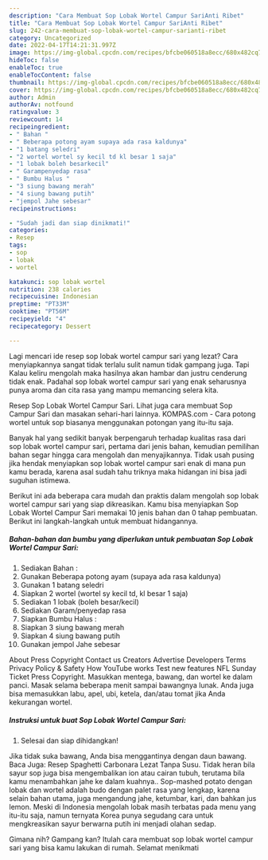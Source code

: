 ```yaml
---
description: "Cara Membuat Sop Lobak Wortel Campur SariAnti Ribet"
title: "Cara Membuat Sop Lobak Wortel Campur SariAnti Ribet"
slug: 242-cara-membuat-sop-lobak-wortel-campur-sarianti-ribet
category: Uncategorized
date: 2022-04-17T14:21:31.997Z
image: https://img-global.cpcdn.com/recipes/bfcbe060518a8ecc/680x482cq70/sop-lobak-wortel-campur-sari-foto-resep-utama.jpg
hideToc: false
enableToc: true
enableTocContent: false
thumbnail: https://img-global.cpcdn.com/recipes/bfcbe060518a8ecc/680x482cq70/sop-lobak-wortel-campur-sari-foto-resep-utama.jpg
cover: https://img-global.cpcdn.com/recipes/bfcbe060518a8ecc/680x482cq70/sop-lobak-wortel-campur-sari-foto-resep-utama.jpg
author: Admin
authorAv: notfound
ratingvalue: 3
reviewcount: 14
recipeingredient:
- " Bahan "
- " Beberapa potong ayam supaya ada rasa kaldunya"
- "1 batang seledri"
- "2 wortel wortel sy kecil td kl besar 1 saja"
- "1 lobak boleh besarkecil"
- " Garampenyedap rasa"
- " Bumbu Halus "
- "3 siung bawang merah"
- "4 siung bawang putih"
- "jempol Jahe sebesar"
recipeinstructions:

- "Sudah jadi dan siap dinikmati!"
categories:
- Resep
tags:
- sop
- lobak
- wortel

katakunci: sop lobak wortel 
nutrition: 238 calories
recipecuisine: Indonesian
preptime: "PT33M"
cooktime: "PT56M"
recipeyield: "4"
recipecategory: Dessert

---
```



Lagi mencari ide resep sop lobak wortel campur sari yang lezat? Cara menyiapkannya sangat tidak terlalu sulit namun tidak gampang juga. Tapi Kalau keliru mengolah maka hasilnya akan hambar dan justru cenderung tidak enak. Padahal sop lobak wortel campur sari yang enak seharusnya punya aroma dan cita rasa yang mampu memancing selera kita.


Resep Sop Lobak Wortel Campur Sari. Lihat juga cara membuat Sop Campur Sari dan masakan sehari-hari lainnya. KOMPAS.com - Cara potong wortel untuk sop biasanya menggunakan potongan yang itu-itu saja.

Banyak hal yang sedikit banyak berpengaruh terhadap kualitas rasa dari sop lobak wortel campur sari, pertama dari jenis bahan, kemudian pemilihan bahan segar hingga cara mengolah dan menyajikannya. Tidak usah pusing jika hendak menyiapkan sop lobak wortel campur sari enak di mana pun kamu berada, karena asal sudah tahu triknya maka hidangan ini bisa jadi suguhan istimewa.


Berikut ini ada beberapa cara mudah dan praktis dalam mengolah sop lobak wortel campur sari yang siap dikreasikan. Kamu bisa menyiapkan Sop Lobak Wortel Campur Sari memakai 10 jenis bahan dan 0 tahap pembuatan. Berikut ini langkah-langkah untuk membuat hidangannya.

<!--inarticleads1-->

##### Bahan-bahan dan bumbu yang diperlukan untuk pembuatan Sop Lobak Wortel Campur Sari:

1. Sediakan  Bahan :
1. Gunakan  Beberapa potong ayam (supaya ada rasa kaldunya)
1. Gunakan 1 batang seledri
1. Siapkan 2 wortel (wortel sy kecil td, kl besar 1 saja)
1. Sediakan 1 lobak (boleh besar/kecil)
1. Sediakan  Garam/penyedap rasa
1. Siapkan  Bumbu Halus :
1. Siapkan 3 siung bawang merah
1. Siapkan 4 siung bawang putih
1. Gunakan jempol Jahe sebesar


About Press Copyright Contact us Creators Advertise Developers Terms Privacy Policy &amp; Safety How YouTube works Test new features NFL Sunday Ticket Press Copyright. Masukkan mentega, bawang, dan wortel ke dalam panci. Masak selama beberapa menit sampai bawangnya lunak. Anda juga bisa memasukkan labu, apel, ubi, ketela, dan/atau tomat jika Anda kekurangan wortel. 

<!--inarticleads2-->

##### Instruksi untuk buat Sop Lobak Wortel Campur Sari:


1. Selesai dan siap dihidangkan!

Jika tidak suka bawang, Anda bisa menggantinya dengan daun bawang. Baca Juga: Resep Spaghetti Carbonara Lezat Tanpa Susu. Tidak heran bila sayur sop juga bisa mengembalikan ion atau cairan tubuh, terutama bila kamu menambahkan jahe ke dalam kuahnya.. Sop-mashed potato dengan lobak dan wortel adalah budo dengan palet rasa yang lengkap, karena selain bahan utama, juga mengandung jahe, ketumbar, kari, dan bahkan jus lemon. Meski di Indonesia mengolah lobak masih terbatas pada menu yang itu-itu saja, namun ternyata Korea punya segudang cara untuk mengkreasikan sayur berwarna putih ini menjadi olahan sedap. 

Gimana nih? Gampang kan? Itulah cara membuat sop lobak wortel campur sari yang bisa kamu lakukan di rumah. Selamat menikmati
